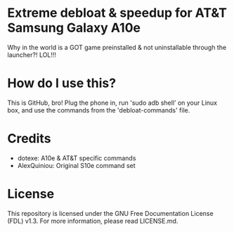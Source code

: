 # Extreme debloat & speedup for AT&T Samsung Galaxy A10e
Why in the world is a GOT game preinstalled &amp; not uninstallable through the launcher?! LOL!!!

# How do I use this?
This is GitHub, bro! Plug the phone in, run 'sudo adb shell' on your Linux box, and use the commands from the 'debloat-commands' file.

# Credits
- dotexe: A10e & AT&T specific commands
- AlexQuiniou: Original S10e command set

# License
This repository is licensed under the GNU Free Documentation License (FDL) v1.3. For more information, please read LICENSE.md.
